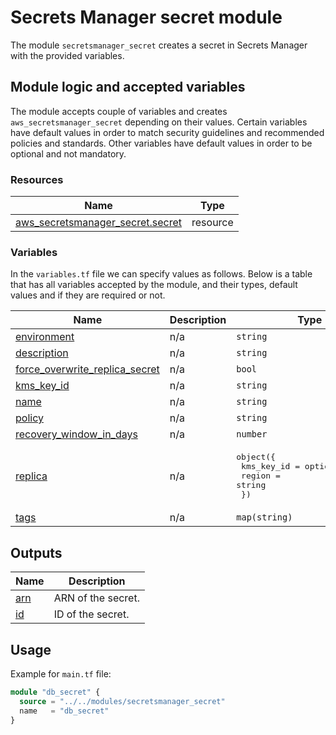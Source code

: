 # Secrets Manager secret module

The module `secretsmanager_secret` creates a secret in Secrets Manager with the provided variables.

## Module logic and accepted variables

The module accepts couple of variables and creates `aws_secretsmanager_secret` depending on their values. Certain variables have default values in order to match security guidelines and recommended policies and standards. Other variables have default values in order to be optional and not mandatory. 

### Resources

| Name | Type |
|------|------|
| [aws_secretsmanager_secret.secret](https://registry.terraform.io/providers/hashicorp/aws/latest/docs/resources/secretsmanager_secret) | resource |

### Variables

In the `variables.tf` file we can specify values as follows. Below is a table that has all variables accepted by the module, and their types, default values and if they are required or not.

| Name                                                                                                                               | Description | Type | Default | Required |
|------------------------------------------------------------------------------------------------------------------------------------|-------------|------|---------|:--------:|
| <a name="input_environment"></a> [environment](#input\_environment)                                                                | n/a | `string` | n/a     |   yes    |
| <a name="input_description"></a> [description](#input\_description)                                                                | n/a | `string` | `null`  |    no    |
| <a name="input_force_overwrite_replica_secret"></a> [force\_overwrite\_replica\_secret](#input\_force\_overwrite\_replica\_secret) | n/a | `bool` | `null`  |    no    |
| <a name="input_kms_key_id"></a> [kms\_key\_id](#input\_kms\_key\_id)                                                               | n/a | `string` | `null`  |    no    |
| <a name="input_name"></a> [name](#input\_name)                                                                                     | n/a | `string` | n/a     |   yes    |
| <a name="input_policy"></a> [policy](#input\_policy)                                                                               | n/a | `string` | `null`  |    no    |
| <a name="input_recovery_window_in_days"></a> [recovery\_window\_in\_days](#input\_recovery\_window\_in\_days)                      | n/a | `number` | `null`  |    no    |
| <a name="input_replica"></a> [replica](#input\_replica)                                                                            | n/a | <pre>object({<br>    kms_key_id = optional(string)<br>    region = string<br>  })</pre> | `null`  |    no    |
| <a name="input_tags"></a> [tags](#input\_tags)                                                                                     | n/a | `map(string)` | `null`  |   yes    |

## Outputs

| Name | Description |
|------|-------------|
| <a name="output_arn"></a> [arn](#output\_arn) | ARN of the secret. |
| <a name="output_id"></a> [id](#output\_id) | ID of the secret. |

## Usage

Example for `main.tf` file:

```terraform
module "db_secret" {
  source = "../../modules/secretsmanager_secret"
  name   = "db_secret"
}
```
